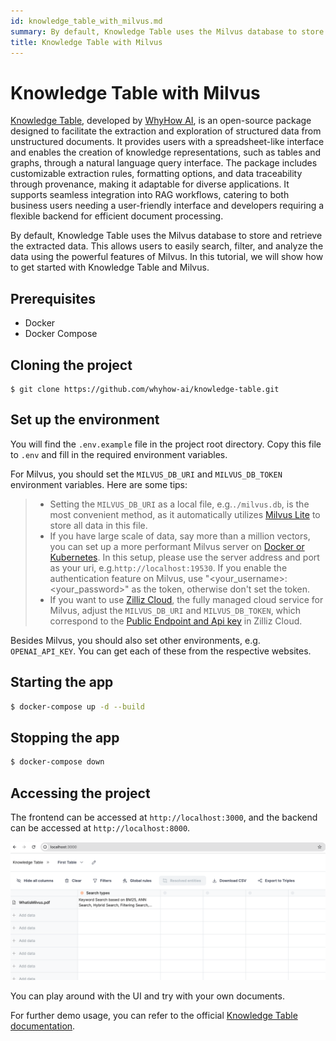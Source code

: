 ```yaml
---
id: knowledge_table_with_milvus.md
summary: By default, Knowledge Table uses the Milvus database to store and retrieve the extracted data. This allows users to easily search, filter, and analyze the data using the powerful features of Milvus. In this tutorial, we will show how to get started with Knowledge Table and Milvus.
title: Knowledge Table with Milvus
---
```


# Knowledge Table with Milvus

[Knowledge Table](https://github.com/whyhow-ai/knowledge-table), developed by [WhyHow AI](https://www.whyhow.ai/), is an open-source package designed to facilitate the extraction and exploration of structured data from unstructured documents. It provides users with a spreadsheet-like interface and enables the creation of knowledge representations, such as tables and graphs, through a natural language query interface. The package includes customizable extraction rules, formatting options, and data traceability through provenance, making it adaptable for diverse applications. It supports seamless integration into RAG workflows, catering to both business users needing a user-friendly interface and developers requiring a flexible backend for efficient document processing.

By default, Knowledge Table uses the Milvus database to store and retrieve the extracted data. This allows users to easily search, filter, and analyze the data using the powerful features of Milvus. In this tutorial, we will show how to get started with Knowledge Table and Milvus.

## Prerequisites

- Docker
- Docker Compose

## Cloning the project
```shell
$ git clone https://github.com/whyhow-ai/knowledge-table.git
```

## Set up the environment

You will find the `.env.example` file in the project root directory. Copy this file to `.env` and fill in the required environment variables.

For Milvus, you should set the `MILVUS_DB_URI` and `MILVUS_DB_TOKEN` environment variables. Here are some tips:

> - Setting the `MILVUS_DB_URI` as a local file, e.g.`./milvus.db`, is the most convenient method, as it automatically utilizes [Milvus Lite](https://milvus.io/docs/milvus_lite.md) to store all data in this file.
> - If you have large scale of data, say more than a million vectors, you can set up a more performant Milvus server on [Docker or Kubernetes](https://milvus.io/docs/quickstart.md). In this setup, please use the server address and port as your uri, e.g.`http://localhost:19530`. If you enable the authentication feature on Milvus, use "<your_username>:<your_password>" as the token, otherwise don't set the token.
> - If you want to use [Zilliz Cloud](https://zilliz.com/cloud), the fully managed cloud service for Milvus, adjust the `MILVUS_DB_URI` and `MILVUS_DB_TOKEN`, which correspond to the [Public Endpoint and Api key](https://docs.zilliz.com/docs/on-zilliz-cloud-console#free-cluster-details) in Zilliz Cloud.

Besides Milvus, you should also set other environments, e.g. `OPENAI_API_KEY`. You can get each of these from the respective websites.

## Starting the app

```sh
$ docker-compose up -d --build
```

## Stopping the app

```sh
$ docker-compose down
```

## Accessing the project

The frontend can be accessed at `http://localhost:3000`, and the backend can be accessed at `http://localhost:8000`.

![](../../../assets/knowlege_table.png)

You can play around with the UI and try with your own documents.

For further demo usage, you can refer to the official [Knowledge Table documentation](https://github.com/whyhow-ai/knowledge-table/tree/main).